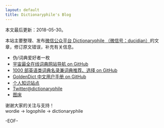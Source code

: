 ```yaml
---
layout: default
title: Dictionaryphile's Blog
---
```


本文最后更新：2018-05-30。  

本站主要整理、发布[微信公众平台 Dictionaryphile （微信号：ducidian）](http://mp.weixin.qq.com/s/b5RqP64xBr8Wcgd-Rg1Wfg)的文章，修订原文错误，补充有关信息。
- 伪/词典爱好者一枚
- [宇宙最全在线词典网站导航 on GitHub](https://github.com/Dictionaryphile/All_Dictionaries)
- [1000 部英语类词典名录兼词典推荐、选择 on GitHub](https://github.com/Dictionaryphile/1000_Eng_Dicts)
- [GoldenDict 中文用户手册 on GitHub](https://github.com/Dictionaryphile/GoldenDict_zh_manual)
- [个人知识站点](https://ducidian.com/)
- [Twitter@dictionaryphile](https://twitter.com/dictionaryphile)
- [图床](https://imgchr.com/dictionaryphile)

谢谢大家的关注与支持！  
wordie -> logophile -> dictionaryphile  

-EOF-  
